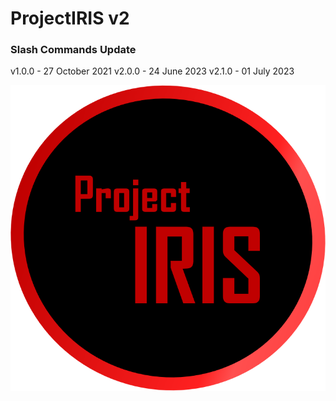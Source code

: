 # ProjectIRIS v2
### Slash Commands Update
v1.0.0 - 27 October 2021
v2.0.0 - 24 June 2023
v2.1.0 - 01 July 2023



<img src="https://github.com/KuroyukiNear/ProjectIRIS/blob/main/logo.png" />
